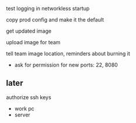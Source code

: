 test logging in networkless startup

copy prod config and make it the default

get updated image

upload image for team

tell team image location, reminders about burning it
- ask for permission for new ports: 22, 8080


later
-----

authorize ssh keys
- work pc
- server
